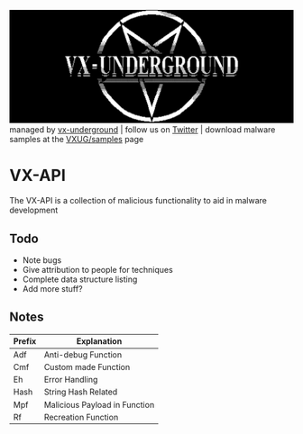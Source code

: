 ![VXUG logo](logo.png)
managed by [vx-underground](https://vx-underground.org) | follow us on [Twitter](https://twitter.com/vxunderground) | download malware samples at the [VXUG/samples](https://samples.vx-underground.org/) page
  
# VX-API
  
The VX-API is a collection of malicious functionality to aid in malware development
 

</div>

## Todo
- Note bugs
- Give attribution to people for techniques
- Complete data structure listing
- Add more stuff?

## Notes

| Prefix | Explanation         |
|--------|---------------------|
| Adf    | Anti-debug Function |
| Cmf    | Custom made Function|
| Eh     | Error Handling      |
| Hash   | String Hash Related |
| Mpf    | Malicious Payload in Function |
| Rf     | Recreation Function |


